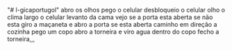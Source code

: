 "# l-gicaportugol" 
abro os olhos
pego o celular
desbloqueio o celular
olho o clima
largo o celular
levanto da cama
vejo se a porta esta aberta
se não esta
giro a maçaneta
e abro a porta
se esta aberta
caminho em direção a cozinha
pego um copo
abro a torneira
e viro agua dentro do copo
fecho a torneira,,,


